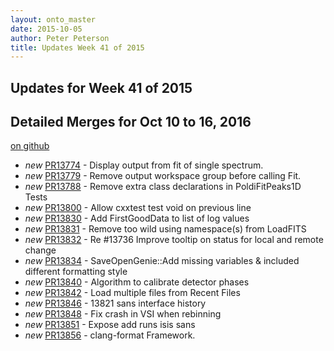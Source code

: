 ```yaml
---
layout: onto_master
date: 2015-10-05
author: Peter Peterson
title: Updates Week 41 of 2015
---
```

Updates for Week 41 of 2015
---------------------------

Detailed Merges for Oct 10 to 16, 2016
--------------------------------------
[on github](https://github.com/mantidproject/mantid/pulls?q=is%3Apr+merged%3A2016-10-11..2016-10-16)

* *new* [PR13774](https://github.com/mantidproject/mantid/pull/13774) - Display output from fit of single spectrum.
* *new* [PR13779](https://github.com/mantidproject/mantid/pull/13779) - Remove output workspace group before calling Fit.
* *new* [PR13788](https://github.com/mantidproject/mantid/pull/13788) - Remove extra class declarations in PoldiFitPeaks1D Tests
* *new* [PR13800](https://github.com/mantidproject/mantid/pull/13800) - Allow cxxtest test void on previous line
* *new* [PR13830](https://github.com/mantidproject/mantid/pull/13830) - Add FirstGoodData to list of log values
* *new* [PR13831](https://github.com/mantidproject/mantid/pull/13831) - Remove too wild using namespace(s) from LoadFITS
* *new* [PR13832](https://github.com/mantidproject/mantid/pull/13832) - Re #13736 Improve tooltip on status for local and remote change
* *new* [PR13834](https://github.com/mantidproject/mantid/pull/13834) - SaveOpenGenie::Add missing variables & included different formatting style
* *new* [PR13840](https://github.com/mantidproject/mantid/pull/13840) - Algorithm to calibrate detector phases
* *new* [PR13842](https://github.com/mantidproject/mantid/pull/13842) - Load multiple files from Recent Files
* *new* [PR13846](https://github.com/mantidproject/mantid/pull/13846) - 13821 sans interface history
* *new* [PR13848](https://github.com/mantidproject/mantid/pull/13848) - Fix crash in VSI when rebinning
* *new* [PR13851](https://github.com/mantidproject/mantid/pull/13851) - Expose add runs isis sans
* *new* [PR13856](https://github.com/mantidproject/mantid/pull/13856) - clang-format Framework.
